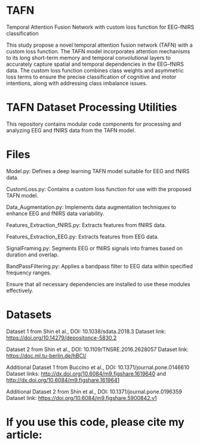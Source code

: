 # TAFN
Temporal Attention Fusion Network with custom loss function for EEG-fNIRS classification

This study propose a novel temporal attention fusion network (TAFN) with a custom loss function. The TAFN model incorporates attention mechanisms to its long short-term memory and temporal convolutional layers to accurately capture spatial and temporal dependencies in the EEG–fNIRS data. The custom loss function combines class weights and asymmetric loss terms to ensure the precise classification of cognitive and motor intentions, along with addressing class imbalance issues.

# TAFN Dataset Processing Utilities
This repository contains modular code components for processing and analyzing EEG and fNIRS data from the TAFN model.

# Files
Model.py: Defines a deep learning TAFN model suitable for EEG and fNIRS data.

CustomLoss.py: Contains a custom loss function for use with the proposed TAFN model.

Data_Augmentation.py: Implements data augmentation techniques to enhance EEG and fNIRS data variability.

Features_Extraction_fNIRS.py: Extracts features from fNIRS data.

Features_Extraction_EEG.py: Extracts features from EEG data.

SignalFraming.py: Segments EEG or fNIRS signals into frames based on duration and overlap.

BandPassFiltering.py: Applies a bandpass filter to EEG data within specified frequency ranges.

Ensure that all necessary dependencies are installed to use these modules effectively.

# Datasets

Dataset 1 from Shin et al., DOI: 10.1038/sdata.2018.3
Dataset link: https://doi.org/10.14279/depositonce-5830.2

Dataset 2 from Shin et al., DOI: 10.1109/TNSRE.2016.2628057
Dataset link: https://doc.ml.tu-berlin.de/hBCI/

Additional Dataset 1 from Buccino et al., DOI: 10.1371/journal.pone.0146610
Dataset links: http://dx.doi.org/10.6084/m9.figshare.1619640 and http://dx.doi.org/10.6084/m9.figshare.1619641

Additional Dataset 2 from Shin et al., DOI: 10.1371/journal.pone.0196359
Dataset link: https://doi.org/10.6084/m9.figshare.5900842.v1

# If you use this code, please cite my article:
